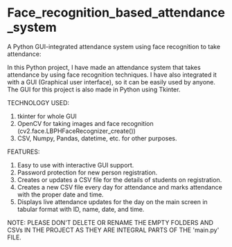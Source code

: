 # Face_recognition_based_attendance_system
A Python GUI-integrated attendance system using face recognition to take attendance:

In this Python project, I have made an attendance system that takes attendance by using face recognition techniques. I have also integrated it with a GUI (Graphical user interface), so it can be easily used by anyone. The GUI for this project is also made in Python using Tkinter.

TECHNOLOGY USED:
1) tkinter for whole GUI
2) OpenCV for taking images and face recognition (cv2.face.LBPHFaceRecognizer_create())
3) CSV, Numpy, Pandas, datetime, etc. for other purposes.

FEATURES:
1) Easy to use with interactive GUI support.
2) Password protection for new person registration.
3) Creates or updates a CSV file for the details of students on registration.
4) Creates a new CSV file every day for attendance and marks attendance with the proper date and time.
5) Displays live attendance updates for the day on the main screen in tabular format with ID, name, date, and time.

NOTE: PLEASE DON'T DELETE OR RENAME THE EMPTY FOLDERS AND CSVs IN THE PROJECT AS THEY ARE INTEGRAL PARTS OF THE 'main.py' FILE.
